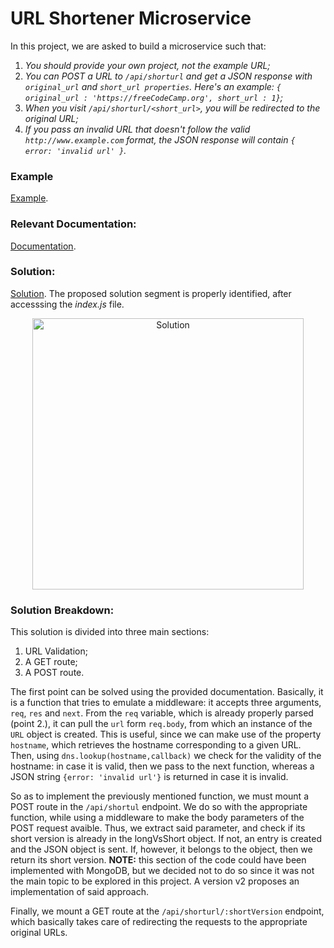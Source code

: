 # URL Shortener Microservice

In this project, we are asked to build a microservice such that:

1. *You should provide your own project, not the example URL;*
2. *You can POST a URL to `/api/shorturl` and get a JSON response with `original_url` and `short_url properties`. Here's an example: `{ original_url : 'https://freeCodeCamp.org', short_url : 1}`;*
3. *When you visit `/api/shorturl/<short_url>`, you will be redirected to the original URL;*
4. *If you pass an invalid URL that doesn't follow the valid `http://www.example.com` format, the JSON response will contain `{ error: 'invalid url' }`.*

### Example

[Example](https://request-header-parser-microservice.freecodecamp.rocks/).

### Relevant Documentation:

[Documentation](https://developer.mozilla.org/en-US/docs/Web/API/URL#properties).

### Solution:

[Solution](https://replit.com/join/gzbbsaqkua-minip). The proposed solution segment is properly identified, after accesssing the *index.js* file.

<p align="center" width="100%"><img width="434" alt="Solution" src="https://user-images.githubusercontent.com/73555298/188330721-33807964-5d08-4ae1-9fcc-372e8b95f131.png">
  </p>

### Solution Breakdown:

This solution is divided into three main sections:

1. URL Validation;
2. A GET route;
3. A POST route.

The first point can be solved using the provided documentation. Basically, it is a function that tries to emulate a middleware: it accepts three arguments, `req`, `res` and `next`. From the `req` variable, which is already properly parsed (point 2.), it can pull the `url` form `req.body`, from which an instance of the `URL` object is created. This is useful, since we can make use of the property `hostname`, which retrieves the hostname corresponding to a given URL. Then, using `dns.lookup(hostname,callback)` we check for the validity of the hostname: in case it is valid, then we pass to the next function, whereas a JSON string `{error: 'invalid url'}` is returned in case it is invalid.

So as to implement the previously mentioned function, we must mount a POST route in the `/api/shortul` endpoint. We do so with the appropriate function, while using a middleware to make the body parameters of the POST request avaible. Thus, we extract said parameter, and check if its short version is already in the longVsShort object. If not, an entry is created and the JSON object is sent. If, however, it belongs to the object, then we return its short version. **NOTE:** this section of the code could have been implemented with MongoDB, but we decided not to do so since it was not the main topic to be explored in this project. A version v2 proposes an implementation of said approach.

Finally, we mount a GET route at the `/api/shorturl/:shortVersion` endpoint, which basically takes care of redirecting the requests to the appropriate original URLs.
